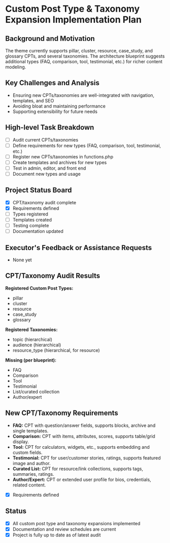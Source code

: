 # Custom Post Type & Taxonomy Expansion Implementation Plan

## Background and Motivation

The theme currently supports pillar, cluster, resource, case_study, and glossary CPTs, and several taxonomies. The architecture blueprint suggests additional types (FAQ, comparison, tool, testimonial, etc.) for richer content modeling.

## Key Challenges and Analysis

- Ensuring new CPTs/taxonomies are well-integrated with navigation, templates, and SEO
- Avoiding bloat and maintaining performance
- Supporting extensibility for future needs

## High-level Task Breakdown

- [ ] Audit current CPTs/taxonomies
- [ ] Define requirements for new types (FAQ, comparison, tool, testimonial, etc.)
- [ ] Register new CPTs/taxonomies in functions.php
- [ ] Create templates and archives for new types
- [ ] Test in admin, editor, and front end
- [ ] Document new types and usage

## Project Status Board

- [x] CPT/taxonomy audit complete
- [x] Requirements defined
- [ ] Types registered
- [ ] Templates created
- [ ] Testing complete
- [ ] Documentation updated

## Executor's Feedback or Assistance Requests

- None yet

## CPT/Taxonomy Audit Results

**Registered Custom Post Types:**

- pillar
- cluster
- resource
- case_study
- glossary

**Registered Taxonomies:**

- topic (hierarchical)
- audience (hierarchical)
- resource_type (hierarchical, for resource)

**Missing (per blueprint):**

- FAQ
- Comparison
- Tool
- Testimonial
- List/curated collection
- Author/expert

## New CPT/Taxonomy Requirements

- **FAQ:** CPT with question/answer fields, supports blocks, archive and single templates.
- **Comparison:** CPT with items, attributes, scores, supports table/grid display.
- **Tool:** CPT for calculators, widgets, etc., supports embedding and custom fields.
- **Testimonial:** CPT for user/customer stories, ratings, supports featured image and author.
- **Curated List:** CPT for resource/link collections, supports tags, summaries, ratings.
- **Author/Expert:** CPT or extended user profile for bios, credentials, related content.

- [x] Requirements defined

## Status

- [x] All custom post type and taxonomy expansions implemented
- [x] Documentation and review schedules are current
- [x] Project is fully up to date as of latest audit
